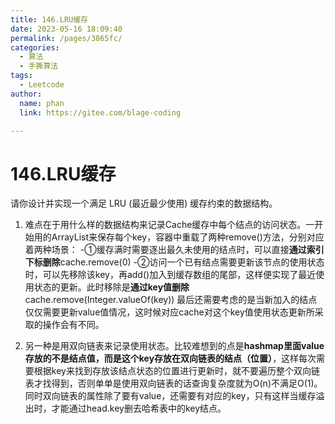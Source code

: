 ```yaml
---
title: 146.LRU缓存
date: 2023-05-16 18:09:40
permalink: /pages/3865fc/
categories: 
  - 算法
  - 手撕算法
tags: 
  - Leetcode
author: 
  name: phan
  link: https://gitee.com/blage-coding

---
```

# 146.LRU缓存

请你设计并实现一个满足  LRU (最近最少使用) 缓存约束的数据结构。

1. 难点在于用什么样的数据结构来记录Cache缓存中每个结点的访问状态。一开始用的ArrayList来保存每个key，容器中重载了两种remove()方法，分别对应着两种场景：
   -①缓存满时需要逐出最久未使用的结点时，可以直接**通过索引下标删除**cache.remove(0)
   -②访问一个已有结点需要更新该节点的使用状态时，可以先移除该key，再add()加入到缓存数组的尾部，这样便实现了最近使用状态的更新。此时移除是**通过key值删除**cache.remove(Integer.valueOf(key))
   最后还需要考虑的是当新加入的结点仅仅需要更新value值情况，这时候对应cache对这个key值使用状态更新所采取的操作会有不同。

2. 另一种是用双向链表来记录使用状态。比较难想到的点是**hashmap里面value存放的不是结点值，而是这个key存放在双向链表的结点（位置）**，这样每次需要根据key来找到存放该结点状态的位置进行更新时，就不要遍历整个双向链表才找得到，否则单单是使用双向链表的话查询复杂度就为O(n)不满足O(1)。同时双向链表的属性除了要有value，还需要有对应的key，只有这样当缓存溢出时，才能通过head.key删去哈希表中的key结点。